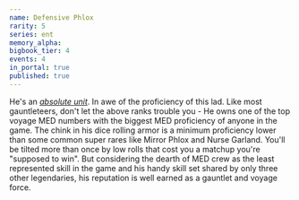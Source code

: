 ```yaml
---
name: Defensive Phlox
rarity: 5
series: ent
memory_alpha:
bigbook_tier: 4
events: 4
in_portal: true
published: true
---
```


He's an [_absolute unit_](https://i.imgur.com/gmWMgNS.png). In awe of the proficiency of this lad. Like most gauntleteers, don't let the above ranks trouble you - He owns one of the top voyage MED numbers with the biggest MED proficiency of anyone in the game. The chink in his dice rolling armor is a minimum proficiency lower than some common super rares like Mirror Phlox and Nurse Garland. You'll be tilted more than once by low rolls that cost you a matchup you're "supposed to win". But considering the dearth of MED crew as the least represented skill in the game and his handy skill set shared by only three other legendaries, his reputation is well earned as a gauntlet and voyage force.

